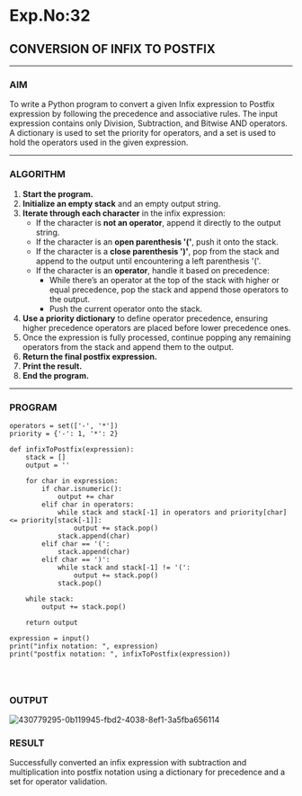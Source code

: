 # Exp.No:32  
## CONVERSION OF INFIX TO POSTFIX

---

### AIM  
To write a Python program to convert a given Infix expression to Postfix expression by following the precedence and associative rules. The input expression contains only Division, Subtraction, and Bitwise AND operators. A dictionary is used to set the priority for operators, and a set is used to hold the operators used in the given expression.

---

### ALGORITHM

1. **Start the program.**
2. **Initialize an empty stack** and an empty output string.
3. **Iterate through each character** in the infix expression:
   - If the character is **not an operator**, append it directly to the output string.
   - If the character is an **open parenthesis '('**, push it onto the stack.
   - If the character is a **close parenthesis ')'**, pop from the stack and append to the output until encountering a left parenthesis '('.
   - If the character is an **operator**, handle it based on precedence:
     - While there’s an operator at the top of the stack with higher or equal precedence, pop the stack and append those operators to the output.
     - Push the current operator onto the stack.
4. **Use a priority dictionary** to define operator precedence, ensuring higher precedence operators are placed before lower precedence ones.
5. Once the expression is fully processed, continue popping any remaining operators from the stack and append them to the output.
6. **Return the final postfix expression.**
7. **Print the result.**
8. **End the program.**

---

### PROGRAM

```
operators = set(['-', '*'])
priority = {'-': 1, '*': 2}

def infixToPostfix(expression):
    stack = []
    output = ''
    
    for char in expression:
        if char.isnumeric():
            output += char
        elif char in operators:
            while stack and stack[-1] in operators and priority[char] <= priority[stack[-1]]:
                output += stack.pop()
            stack.append(char)
        elif char == '(':
            stack.append(char)
        elif char == ')':
            while stack and stack[-1] != '(':
                output += stack.pop()
            stack.pop()
    
    while stack:
        output += stack.pop()
    
    return output

expression = input()
print("infix notation: ", expression)
print("postfix notation: ", infixToPostfix(expression))




```

### OUTPUT

![430779295-0b119945-fbd2-4038-8ef1-3a5fba656114](https://github.com/user-attachments/assets/bea6916b-43c9-4ee0-bfbb-2841df018dc4)

### RESULT

Successfully converted an infix expression with subtraction and multiplication into postfix notation using a dictionary for precedence and a set for operator validation.

